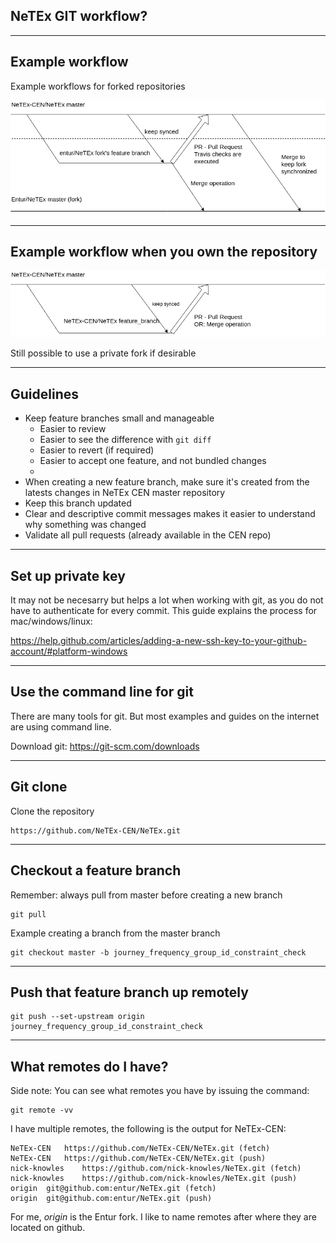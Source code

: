 ## NeTEx GIT workflow?

---

## Example workflow

Example workflows for forked repositories

![workflow](images/workflow.png)

---

## Example workflow when you own the repository

![workflow](images/workflow_2.png)

Still possible to use a private fork if desirable

---

## Guidelines

* Keep feature branches small and manageable
  * Easier to review
  * Easier to see the difference with `git diff`
  * Easier to revert (if required)
  * Easier to accept one feature, and not bundled changes
  *
* When creating a new feature branch, make sure it's created from the latests changes in NeTEx CEN master repository
* Keep this branch updated
* Clear and descriptive commit messages makes it easier to understand why something was changed
* Validate all pull requests (already available in the CEN repo)

----

## Set up private key
It may not be necesarry but helps a lot when working with git, as you do not have to authenticate for every commit. This guide explains the process for mac/windows/linux:

https://help.github.com/articles/adding-a-new-ssh-key-to-your-github-account/#platform-windows

---

## Use the command line for git

There are many tools for git. But most examples and guides on the internet are using command line.

Download git:
https://git-scm.com/downloads

---

## Git clone

Clone the repository

```
https://github.com/NeTEx-CEN/NeTEx.git
```

---

## Checkout a feature branch

Remember: always pull from master before creating a new branch
```
git pull
```

Example creating a branch from the master branch
```
git checkout master -b journey_frequency_group_id_constraint_check
```

----

## Push that feature branch up remotely

```
git push --set-upstream origin journey_frequency_group_id_constraint_check
```
----

## What remotes do I have?
Side note: You can see what remotes you have by issuing the command:
```
git remote -vv
```

I have multiple remotes, the following is the output for NeTEx-CEN:
```
NeTEx-CEN	https://github.com/NeTEx-CEN/NeTEx.git (fetch)
NeTEx-CEN	https://github.com/NeTEx-CEN/NeTEx.git (push)
nick-knowles	https://github.com/nick-knowles/NeTEx.git (fetch)
nick-knowles	https://github.com/nick-knowles/NeTEx.git (push)
origin	git@github.com:entur/NeTEx.git (fetch)
origin	git@github.com:entur/NeTEx.git (push)
```

For me, *origin* is the Entur fork. I like to name remotes after where they are located on github.

##